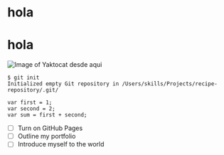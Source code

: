 # hola 
# hola

![Image of Yaktocat desde aqui](https://octodex.github.com/images/yaktocat.png)

```
$ git init
Initialized empty Git repository in /Users/skills/Projects/recipe-repository/.git/
```

```
var first = 1;
var second = 2;
var sum = first + second;
```

- [ ] Turn on GitHub Pages
- [ ] Outline my portfolio
- [ ] Introduce myself to the world
